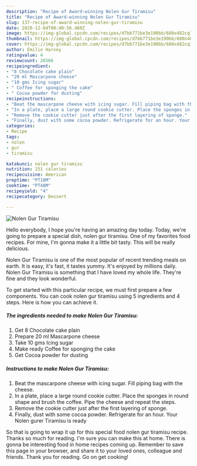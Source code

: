 ```yaml
---
description: "Recipe of Award-winning Nolen Gur Tiramisu"
title: "Recipe of Award-winning Nolen Gur Tiramisu"
slug: 137-recipe-of-award-winning-nolen-gur-tiramisu
date: 2020-12-04T00:40:56.460Z
image: https://img-global.cpcdn.com/recipes/d7bb771be3e190bb/680x482cq70/nolen-gur-tiramisu-recipe-main-photo.jpg
thumbnail: https://img-global.cpcdn.com/recipes/d7bb771be3e190bb/680x482cq70/nolen-gur-tiramisu-recipe-main-photo.jpg
cover: https://img-global.cpcdn.com/recipes/d7bb771be3e190bb/680x482cq70/nolen-gur-tiramisu-recipe-main-photo.jpg
author: Emilie Harvey
ratingvalue: 4
reviewcount: 26566
recipeingredient:
- "8 Chocolate cake plain"
- "20 ml Mascarpone cheese"
- "10 gms Icing sugar"
- " Coffee for sponging the cake"
- " Cocoa powder for dusting"
recipeinstructions:
- "Beat the mascarpone cheese with icing sugar. Fill piping bag with the cheese."
- "In a plate, place a large round cookie cutter. Place the sponges in round shape and brush the coffee. Pipe the cheese and repeat the steps."
- "Remove the cookie cutter just after the first layering of sponge."
- "Finally, dust with some cocoa powder. Refrigerate for an hour. Your Nolen gurer Tiramisu is ready"
categories:
- Recipe
tags:
- nolen
- gur
- tiramisu

katakunci: nolen gur tiramisu 
nutrition: 251 calories
recipecuisine: American
preptime: "PT18M"
cooktime: "PT48M"
recipeyield: "4"
recipecategory: Dessert

---
```



![Nolen Gur Tiramisu](https://img-global.cpcdn.com/recipes/d7bb771be3e190bb/680x482cq70/nolen-gur-tiramisu-recipe-main-photo.jpg)

Hello everybody, I hope you're having an amazing day today. Today, we're going to prepare a special dish, nolen gur tiramisu. One of my favorites food recipes. For mine, I'm gonna make it a little bit tasty. This will be really delicious.

Nolen Gur Tiramisu is one of the most popular of recent trending meals on earth. It is easy, it's fast, it tastes yummy. It's enjoyed by millions daily. Nolen Gur Tiramisu is something that I have loved my whole life. They're fine and they look wonderful.




To get started with this particular recipe, we must first prepare a few components. You can cook nolen gur tiramisu using 5 ingredients and 4 steps. Here is how you can achieve it.

<!--inarticleads1-->

##### The ingredients needed to make Nolen Gur Tiramisu:

1. Get 8 Chocolate cake plain
1. Prepare 20 ml Mascarpone cheese
1. Take 10 gms Icing sugar
1. Make ready  Coffee for sponging the cake
1. Get  Cocoa powder for dusting




<!--inarticleads2-->

##### Instructions to make Nolen Gur Tiramisu:

1. Beat the mascarpone cheese with icing sugar. Fill piping bag with the cheese.
1. In a plate, place a large round cookie cutter. Place the sponges in round shape and brush the coffee. Pipe the cheese and repeat the steps.
1. Remove the cookie cutter just after the first layering of sponge.
1. Finally, dust with some cocoa powder. Refrigerate for an hour. Your Nolen gurer Tiramisu is ready




So that is going to wrap it up for this special food nolen gur tiramisu recipe. Thanks so much for reading. I'm sure you can make this at home. There is gonna be interesting food in home recipes coming up. Remember to save this page in your browser, and share it to your loved ones, colleague and friends. Thank you for reading. Go on get cooking!
